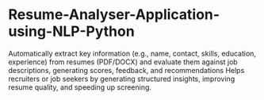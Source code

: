 # Resume-Analyser-Application-using-NLP-Python
Automatically extract key information (e.g., name, contact, skills, education, experience) from resumes (PDF/DOCX) and evaluate them against job descriptions, generating scores, feedback, and recommendations 
 Helps recruiters or job seekers by generating structured insights, improving resume quality, and speeding up screening.
